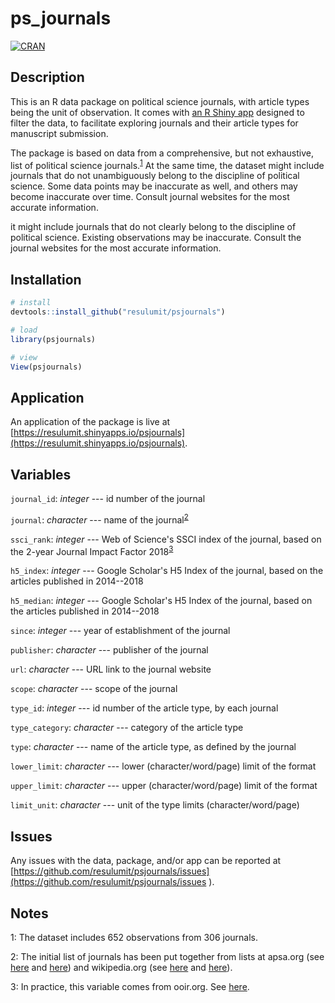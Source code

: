 # ps_journals

[![CRAN](https://www.r-pkg.org/badges/version/psjournals)](https://cran.r-project.org/package=psjournals)

## Description

This is an R data package on political science journals, with article types being the unit of observation. It comes with [an R Shiny app](https://resulumit.shinyapps.io/psjournals/) designed to filter the data, to facilitate exploring journals and their article types for manuscript submission.

The package is based on data from a comprehensive, but not exhaustive, list of political science journals.<sup>[1](#footnote1)</sup> At the same time, the dataset might include journals that do not unambiguously belong to the discipline of political science. Some data points may be inaccurate as well, and others may become inaccurate over time. Consult journal websites for the most accurate information.



it might include journals that do not clearly belong to the discipline of political science. Existing observations may be inaccurate. Consult the journal websites for the most accurate information.

## Installation

```R
# install
devtools::install_github("resulumit/psjournals")

# load
library(psjournals)

# view
View(psjournals)
```

## Application

An application of the package is live at [https://resulumit.shinyapps.io/psjournals](https://resulumit.shinyapps.io/psjournals).

## Variables

`journal_id`: *integer* --- id number of the journal

`journal`: *character* --- name of the journal<sup>[2](#footnote2)</sup>

`ssci_rank`: *integer* --- Web of Science's SSCI index of the journal, based on the 2-year Journal Impact Factor 2018<sup>[3](#footnote3)</sup>

`h5_index`: *integer* --- Google Scholar's H5 Index of the journal, based on the articles published in 2014--2018

`h5_median`: *integer* --- Google Scholar's H5 Index of the journal, based on the articles published in 2014--2018

`since`: *integer* --- year of establishment of the journal

`publisher`: *character* --- publisher of the journal

`url`: *character* --- URL link to the journal website

`scope`: *character* --- scope of the journal

`type_id`: *integer* --- id number of the article type, by each journal

`type_category`: *character* --- category of the article type

`type`: *character* --- name of the article type, as defined by the journal

`lower_limit`: *character* --- lower (character/word/page) limit of the format

`upper_limit`: *character* --- upper (character/word/page) limit of the format

`limit_unit`: *character* --- unit of the type limits (character/word/page)

## Issues

Any issues with the data, package, and/or app can be reported at [https://github.com/resulumit/psjournals/issues](https://github.com/resulumit/psjournals/issues ).


## Notes

<a name="footnote1">1</a>: The dataset includes 652 observations from 306 journals.

<a name="footnote2">2</a>: The initial list of journals has been put together from lists at apsa.org (see [here](https://www.apsanet.org/journals) and [here](https://www.apsanet.org/otherjournals
)) and wikipedia.org (see [here](https://en.wikipedia.org/w/index.php?title=Category:Political_science_journals&pageuntil=World+Politics#mw-pages) and [here](https://en.wikipedia.org/wiki/List_of_political_science_journals)).

<a name="footnote3">3</a>: In practice, this variable comes from ooir.org. See [here](https://ooir.org/journals.php?category=polisci).
